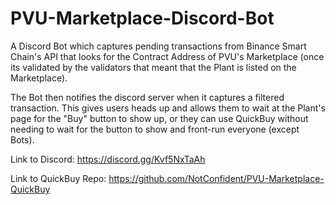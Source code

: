 # PVU-Marketplace-Discord-Bot

A Discord Bot which captures pending transactions from Binance Smart Chain's API that looks for the Contract Address of PVU's Marketplace (once its validated by the validators that meant that the Plant is listed on the Marketplace). 

The Bot then notifies the discord server when it captures a filtered transaction. This gives users heads up and allows them to wait at the Plant's page for the "Buy" button to show up, or they can use QuickBuy without needing to wait for the button to show and front-run everyone (except Bots).


Link to Discord: https://discord.gg/Kvf5NxTaAh

Link to QuickBuy Repo: https://github.com/NotConfident/PVU-Marketplace-QuickBuy
